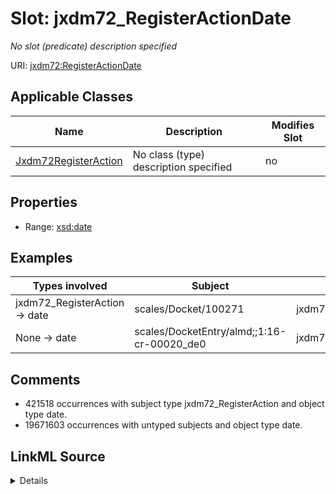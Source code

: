 

# Slot: jxdm72_RegisterActionDate


_No slot (predicate) description specified_





URI: [jxdm72:RegisterActionDate](http://release.niem.gov/niem/domains/jxdm/7.2/#RegisterActionDate)



<!-- no inheritance hierarchy -->





## Applicable Classes

| Name | Description | Modifies Slot |
| --- | --- | --- |
| [Jxdm72RegisterAction](../classes/Jxdm72RegisterAction.md) | No class (type) description specified |  no  |







## Properties

* Range: [xsd:date](http://www.w3.org/2001/XMLSchema#date)






## Examples

| Types involved | Subject | Predicate | Object |
| --- | --- | --- | --- |
| jxdm72_RegisterAction → date | scales/Docket/100271 | jxdm72:RegisterActionDate | 2002-02-01 |
| None → date | scales/DocketEntry/almd;;1:16-cr-00020_de0 | jxdm72:RegisterActionDate | 2016-02-02 |


## Comments

* 421518 occurrences with subject type jxdm72_RegisterAction and object type date.
* 19671603 occurrences with untyped subjects and object type date.



## LinkML Source

<details>

```yaml
name: jxdm72_RegisterActionDate
description: No slot (predicate) description specified
comments:
- 421518 occurrences with subject type jxdm72_RegisterAction and object type date.
- 19671603 occurrences with untyped subjects and object type date.
examples:
- description: jxdm72_RegisterAction → date
  object:
    example_object: '2002-02-01'
    example_object_type: date
    example_predicate: jxdm72:RegisterActionDate
    example_subject: scales/Docket/100271
    example_subject_type: jxdm72_RegisterAction
- description: None → date
  object:
    example_object: '2016-02-02'
    example_object_type: date
    example_predicate: jxdm72:RegisterActionDate
    example_subject: scales/DocketEntry/almd;;1:16-cr-00020_de0
    example_subject_type: None
from_schema: scales-kg-new
rank: 1000
slot_uri: jxdm72:RegisterActionDate
alias: jxdm72_RegisterActionDate
domain_of:
- jxdm72_RegisterAction
range: date

```
</details>